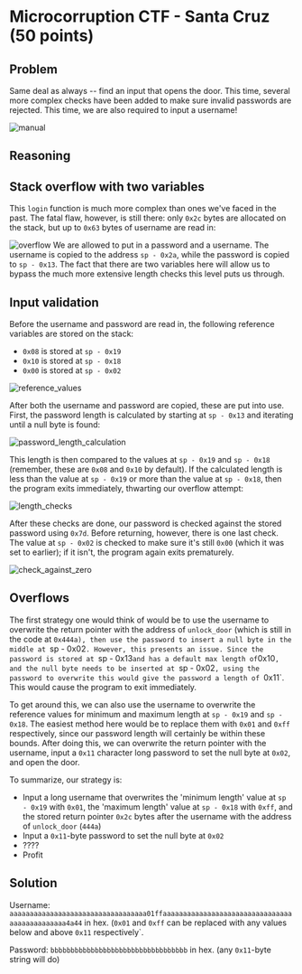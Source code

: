 # Microcorruption CTF - Santa Cruz (50 points)

## Problem

Same deal as always -- find an input that opens the door. This time, several more complex checks have been added to make sure invalid passwords are rejected. This time,
we are also required to input a username!

![manual](https://user-images.githubusercontent.com/86139991/125367790-ce1aa280-e346-11eb-810b-1d360bc464ff.PNG)

## Reasoning

## Stack overflow with two variables

This `login` function is much more complex than ones we've faced in the past. The fatal flaw, however, is still there: only `0x2c` bytes are allocated on the stack,
but up to `0x63` bytes of username are read in:

![overflow](https://user-images.githubusercontent.com/86139991/125367782-ca871b80-e346-11eb-8882-934d86842708.PNG)
We are allowed to put in a password and a username. The username is copied to the address `sp - 0x2a`, while the password is copied to `sp - 0x13`. The fact that there
are two variables here will allow us to bypass the much more extensive length checks this level puts us through.

## Input validation

Before the username and password are read in, the following reference variables are stored on the stack: 

- `0x08` is stored at `sp - 0x19`
- `0x10` is stored at `sp - 0x18`
- `0x00` is stored at `sp - 0x02`

![reference_values](https://user-images.githubusercontent.com/86139991/125367775-c6f39480-e346-11eb-9f38-e63fecdb5ecd.PNG)

After both the username and password are copied, these are put into use. First, the password length is calculated by starting at `sp - 0x13` and iterating until a null
byte is found:

![password_length_calculation](https://user-images.githubusercontent.com/86139991/125367768-c2c77700-e346-11eb-9e3c-da67dcf062c5.PNG)


This length is then compared to the values at `sp - 0x19` and `sp - 0x18` (remember, these are `0x08` and `0x10` by default). If the calculated length is less than the
value at `sp - 0x19` or more than the value at `sp - 0x18`, then the program exits immediately, thwarting our overflow attempt:

![length_checks](https://user-images.githubusercontent.com/86139991/125367718-b0e5d400-e346-11eb-80f1-bced39860be7.PNG)

After these checks are done, our password is checked against the stored password using `0x7d`. Before returning, however, there is one last check. The value at `sp - 0x02`
is checked to make sure it's still `0x00` (which it was set to earlier); if it isn't, the program again exits prematurely.

![check_against_zero](https://user-images.githubusercontent.com/86139991/125367707-a9262f80-e346-11eb-9893-538ce4057226.PNG)


## Overflows

The first strategy one would think of would be to use the username to overwrite the return pointer with the address of `unlock_door` (which is still in the code at `0x444a),
then use the password to insert a null byte in the middle at `sp - 0x02`. However, this presents an issue. Since the password is stored at `sp - 0x13` and has a default
max length of `0x10`, and the null byte needs to be inserted at `sp - 0x02`, using the password to overwrite this would give the password a length of `0x11`. This would
cause the program to exit immediately.

To get around this, we can also use the username to overwrite the reference values for minimum and maximum length at `sp - 0x19` and `sp - 0x18`. The easiest method
here would be to replace them with `0x01` and `0xff` respectively, since our password length will certainly be within these bounds. After doing this, we can overwrite
the return pointer with the username, input a `0x11` character long password to set the null byte at `0x02`, and open the door.

To summarize, our strategy is:

- Input a long username that overwrites the 'minimum length' value at `sp - 0x19` with `0x01`, the 'maximum length' value at `sp - 0x18` with `0xff`, and the stored
return pointer `0x2c` bytes after the username with the address of `unlock_door` (`444a`)
- Input a `0x11`-byte password to set the null byte at `0x02`
- ????
- Profit


## Solution

Username: `aaaaaaaaaaaaaaaaaaaaaaaaaaaaaaaaaa01ffaaaaaaaaaaaaaaaaaaaaaaaaaaaaaaaaaaaaaaaaaaaaaa4a44` in hex. (`0x01` and `0xff` can be replaced with any values below
and above `0x11` respectively`.

Password: `bbbbbbbbbbbbbbbbbbbbbbbbbbbbbbbbbb` in hex. (any `0x11`-byte string will do)
